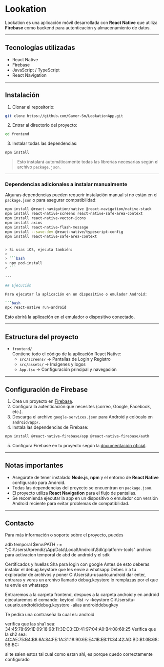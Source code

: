 # Lookation

Lookation es una aplicación móvil desarrollada con **React Native** que utiliza **Firebase** como backend para autenticación y almacenamiento de datos.

---

## Tecnologías utilizadas

- React Native
- Firebase
- JavaScript / TypeScript
- React Navigation

---

## Instalación

1. Clonar el repositorio:

```bash
git clone https://github.com/Gamer-Sm/LookationApp.git
```

2. Entrar al directorio del proyecto:

```bash
cd frontend
```

3. Instalar todas las dependencias:

```bash
npm install
```

> Esto instalará automáticamente todas las librerías necesarias según el archivo `package.json`.

---

### Dependencias adicionales a instalar manualmente

Algunas dependencias pueden requerir instalación manual si no están en el `package.json` o para asegurar compatibilidad:

```bash
npm install @react-navigation/native @react-navigation/native-stack
npm install react-native-screens react-native-safe-area-context
npm install react-native-vector-icons
npm install axios
npm install react-native-flash-message
npm install --save-dev @react-native/typescript-config
npm install react-native-safe-area-context


> Si usas iOS, ejecuta también:
>
> ```bash
> npx pod-install
> ```

---

## Ejecución

Para ejecutar la aplicación en un dispositivo o emulador Android:

```bash
npx react-native run-android
```

Esto abrirá la aplicación en el emulador o dispositivo conectado.

---

## Estructura del proyecto

- `frontend/`  
  Contiene todo el código de la aplicación React Native:
  - `src/screens/` → Pantallas de Login y Registro
  - `src/assets/` → Imágenes y logos
  - `App.tsx` → Configuración principal y navegación

---

## Configuración de Firebase

1. Crea un proyecto en [Firebase](https://firebase.google.com/).
2. Configura la autenticación que necesites (correo, Google, Facebook, etc.).
3. Descarga el archivo `google-services.json` para Android y colócalo en `android/app/`.
4. Instala las dependencias de Firebase:

```bash
npm install @react-native-firebase/app @react-native-firebase/auth
```

5. Configura Firebase en tu proyecto según la [documentación oficial](https://rnfirebase.io/).

---

## Notas importantes

- Asegúrate de tener instalado **Node.js**, **npm** y el entorno de **React Native** configurado para Android.
- Todas las dependencias del proyecto se encuentran en `package.json`.
- El proyecto utiliza **React Navigation** para el flujo de pantallas.
- Se recomienda ejecutar la app en un dispositivo o emulador con versión Android reciente para evitar problemas de compatibilidad.

---

## Contacto

Para más información o soporte sobre el proyecto, puedes

adb temporal
$env:PATH += ";C:\Users\Aprendiz\AppData\Local\Android\Sdk\platform-tools" archivo para activacion temporal de abd 
de android y el sdk




Certificados y huellas Sha para login con google
Antes de esto deberas instalar el debug.keystore que les envie a whatsapp
Debes ir a tu explorador de archivos y poner C:\Users\tu-usuario\.android
dar enter, entraras y veras un archivo llamado debug.keystore lo remplazas por el que te envie en whatsapp


Entraremos a la carpeta frontend, despues a la carpeta android y en android ejecutaremos el comando:
keytool -list -v -keystore C:\Users\tu-usuario\.android\debug.keystore -alias androiddebugkey

Te pedira una contraseña la cual es: android 

verifica que las sha1 sea: 34:45:78:69:1E:09:18:98:11:3E:C3:ED:41:97:04:A0:B4:08:68:25
Verifica que la sh2 sea: 4C:AE:75:B4:B8:6A:84:FE:1A:31:18:90:6E:E4:1B:EB:11:34:42:AD:BD:B1:0B:68:5B:BC:


si te salen estos tal cual como estan ahi, es porque quedo correctamente configurado